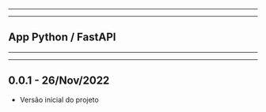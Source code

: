 ---------------------
---------------------
App Python / FastAPI
---------------------
---------------------

---------------------
0.0.1 - 26/Nov/2022
---------------------
   - Versão inicial do projeto